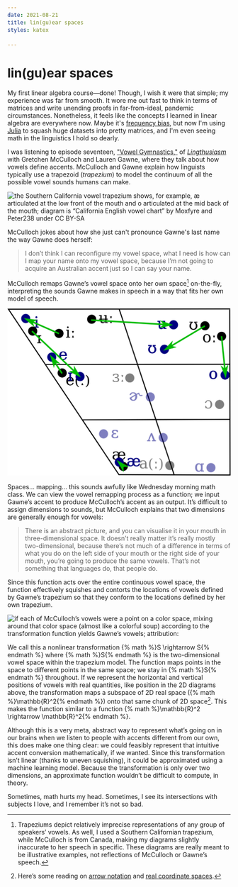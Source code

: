 ```yaml
---
date: 2021-08-21
title: lin(gu)ear spaces
styles: katex

---
```

# lin(gu)ear spaces

My first linear algebra course—done! Though, I wish it were that simple; my experience was far from smooth. It wore me out fast to think in terms of matrices and write unending proofs in far-from-ideal, pandemic circumstances. Nonetheless, it feels like the concepts I learned in linear algebra are everywhere now. Maybe it's [frequency bias](https://en.wikipedia.org/wiki/Frequency_illusion), but now I'm using [Julia](https://julialang.org/) to squash huge datasets into pretty matrices, and I'm even seeing math in the linguistics I hold so dearly.

I was listening to episode seventeen, ["Vowel Gymnastics,"](https://lingthusiasm.com/post/170920044226/lingthusiasm-episode-16-vowel-gymnastics-open) of [_Lingthusiasm_](/notes/consumption-list) with Gretchen McCulloch and Lauren Gawne, where they talk about how vowels define accents. McCulloch and Gawne explain how linguists typically use a trapezoid (_trapezium_) to model the continuum of all the possible vowel sounds humans can make.

![the Southern California vowel trapezium shows, for example, æ articulated at the low front of the mouth and o articulated at the mid back of the mouth; diagram is [“California English vowel chart”](https://commons.wikimedia.org/wiki/File:California_English_vowel_chart.svg) by [Moxfyre](https://commons.wikimedia.org/wiki/User:Moxfyre) and [Peter238](https://commons.wikimedia.org/wiki/User_talk:Peter238) under [CC BY-SA](https://creativecommons.org/licenses/by-sa/3.0/)](https://upload.wikimedia.org/wikipedia/commons/0/08/California_English_vowel_chart.svg)

McCulloch jokes about how she just can't pronounce Gawne's last name the way Gawne does herself:

> I don’t think I can reconfigure my vowel space, what I need is how can I map your name onto my vowel space, because I’m not going to acquire an Australian accent just so I can say your name.

McCulloch remaps Gawne’s vowel space onto her own space[^1] on-the-fly, interpreting the sounds Gawne makes in speech in a way that fits her own model of speech.

![if we take Southern Californian English as an arbitrary baseline: i tends to be raised Australian accents while ɪ, u,  and o tend to be lowered and retracted (moved backward); attribution: [^2]](/assets/socal-aus-vowel-shifts.svg)

Spaces... mapping... this sounds awfully like Wednesday morning math class. We can view the vowel remapping process as a function; we input Gawne’s accent to produce McCulloch’s accent as an output. It’s difficult to assign dimensions to sounds, but McCulloch explains that two dimensions are generally enough for vowels:

> There is an abstract picture, and you can visualise it in your mouth in three-dimensional space. It doesn’t really matter it’s really mostly two-dimensional, because there’s not much of a difference in terms of what you do on the left side of your mouth or the right side of your mouth, you’re going to produce the same vowels. That’s not something that languages do, that people do.

Since this function acts over the entire continuous vowel space, the function effectively squishes and contorts the locations of vowels defined by Gawne’s trapezium so that they conform to the locations defined by her own trapezium.

![if each of McCulloch’s vowels were a point on a color space, mixing around that color space (almost like a colorful soup) according to the transformation function yields Gawne’s vowels; attribution: [^2]](/assets/vowel-space-transformation.gif)

We call this a nonlinear transformation {% math %}S \rightarrow S{% endmath %} where {% math %}S{% endmath %} is the two-dimensional vowel space within the trapezium model. The function maps points in the space to  different points in the same space; we stay in {% math %}S{% endmath %} throughout. If we represent the horizontal and vertical positions of vowels with real quantities, like position in the 2D diagrams above, the transformation maps a subspace of 2D real space ({% math %}\mathbb{R}^2{% endmath %}) onto that same chunk of 2D space[^3]. This makes the function similar to a function {% math %}\mathbb{R}^2 \rightarrow \mathbb{R}^2{% endmath %}.

Although this is a very meta, abstract way to represent what’s going on in our brains when we listen to people with accents different from our own, this does make one thing clear: we could feasibly represent that intuitive accent conversion mathematically, if we wanted. Since this transformation isn’t linear (thanks to uneven squishing), it could be approximated using a machine learning model. Because the transformation is only over two dimensions, an approximate function wouldn’t be difficult to compute, in theory.

Sometimes, math hurts my head. Sometimes, I see its intersections with subjects I love, and I remember it’s not so bad.

[^1]: Trapeziums depict relatively imprecise representations of any group of speakers’ vowels. As well, I used a Southern Californian trapezium, while McCulloch is from Canada, making my diagrams slightly inaccurate to her speech in specific. These diagrams are really meant to be illustrative examples, not reflections of McCulloch or Gawne’s speech.
[^2]: Diagram made from [“Australian English vowel chart”](https://commons.wikimedia.org/wiki/File:Australian_English_vowel_chart.svg) by [MrKEBAB](https://commons.wikimedia.org/wiki/User_talk:Mr_KEBAB), and [“California English vowel chart”](https://commons.wikimedia.org/wiki/File:California_English_vowel_chart.svg) by [Moxfyre](https://commons.wikimedia.org/wiki/User:Moxfyre) and [Peter238](https://commons.wikimedia.org/wiki/User_talk:Peter238), both under [CC BY-SA](https://creativecommons.org/licenses/by-sa/3.0/)
[^3]: Here’s some reading on [arrow notation](https://en.wikipedia.org/wiki/Function_(mathematics)#Arrow_notation) and [real coordinate spaces](https://en.wikipedia.org/wiki/Real_coordinate_space).
